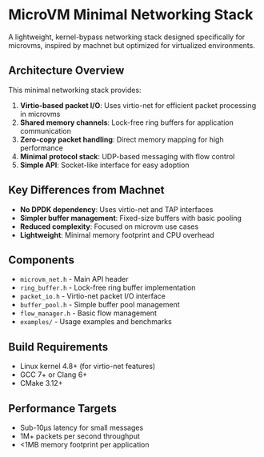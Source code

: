 # MicroVM Minimal Networking Stack

A lightweight, kernel-bypass networking stack designed specifically for microvms, inspired by machnet but optimized for virtualized environments.

## Architecture Overview

This minimal networking stack provides:

1. **Virtio-based packet I/O**: Uses virtio-net for efficient packet processing in microvms
2. **Shared memory channels**: Lock-free ring buffers for application communication
3. **Zero-copy packet handling**: Direct memory mapping for high performance
4. **Minimal protocol stack**: UDP-based messaging with flow control
5. **Simple API**: Socket-like interface for easy adoption

## Key Differences from Machnet

- **No DPDK dependency**: Uses virtio-net and TAP interfaces
- **Simpler buffer management**: Fixed-size buffers with basic pooling
- **Reduced complexity**: Focused on microvm use cases
- **Lightweight**: Minimal memory footprint and CPU overhead

## Components

- `microvm_net.h` - Main API header
- `ring_buffer.h` - Lock-free ring buffer implementation
- `packet_io.h` - Virtio-net packet I/O interface
- `buffer_pool.h` - Simple buffer pool management
- `flow_manager.h` - Basic flow management
- `examples/` - Usage examples and benchmarks

## Build Requirements

- Linux kernel 4.8+ (for virtio-net features)
- GCC 7+ or Clang 6+
- CMake 3.12+

## Performance Targets

- Sub-10μs latency for small messages
- 1M+ packets per second throughput
- <1MB memory footprint per application
